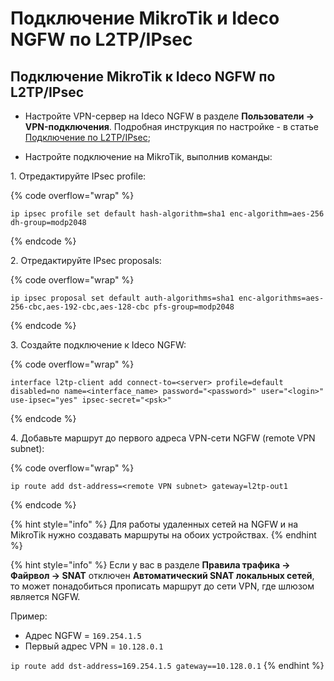 # Подключение MikroTik и Ideco NGFW по L2TP/IPsec 

## Подключение MikroTik к Ideco NGFW по L2TP/IPsec

* Настройте VPN-сервер на Ideco NGFW в разделе **Пользователи -> VPN-подключения**. Подробная инструкция по настройке - в статье [Подключение по L2TP/IPsec](/settings/users/authorization/vpn-connection/l2tp-ipsec.md);

* Настройте подключение на MikroTik, выполнив команды:

1\. Отредактируйте IPsec profile:

{% code overflow="wrap" %}
```
ip ipsec profile set default hash-algorithm=sha1 enc-algorithm=aes-256 dh-group=modp2048
```
{% endcode %}

2\. Отредактируйте IPsec proposals:

{% code overflow="wrap" %}
```
ip ipsec proposal set default auth-algorithms=sha1 enc-algorithms=aes-256-cbc,aes-192-cbc,aes-128-cbc pfs-group=modp2048
```
{% endcode %}

3\. Создайте подключение к Ideco NGFW:

{% code overflow="wrap" %}
```
interface l2tp-client add connect-to=<server> profile=default disabled=no name=<interface_name> password="<password>" user="<login>" use-ipsec="yes" ipsec-secret="<psk>"
```
{% endcode %}

4\. Добавьте маршрут до первого адреса VPN-cети NGFW (remote VPN subnet):

{% code overflow="wrap" %}
```
ip route add dst-address=<remote VPN subnet> gateway=l2tp-out1
```
{% endcode %}

{% hint style="info" %}
Для работы удаленных сетей на NGFW и на MikroTik нужно создавать маршруты на обоих устройствах.
{% endhint %}

{% hint style="info" %}
Если у вас в разделе **Правила трафика -> Файрвол -> SNAT** отключен **Автоматический SNAT локальных сетей**, то может понадобиться прописать маршрут до сети VPN, где шлюзом является NGFW.

Пример:

* Aдрес NGFW = `169.254.1.5`
* Первый адрес VPN = `10.128.0.1`

`ip route add dst-address=169.254.1.5 gateway==10.128.0.1`
{% endhint %}

